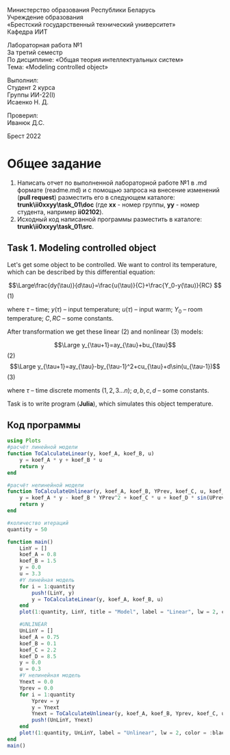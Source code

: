 Министерство образования Республики Беларусь <br/>
Учреждение образования <br/>
«Брестский государственный технический университет» <br/>
Кафедра ИИТ <br/>

Лабораторная работа №1 <br/>
За третий семестр <br/>
По дисциплине: «Общая теория интеллектуальных систем» <br/>
Тема: «Modeling controlled object» <br/>

Выполнил: <br/>
Студент 2 курса <br/>
Группы ИИ-22(I) <br/>
Исаенко Н. Д. <br/>

Проверил: <br/>
Иванюк Д.С. <br/>

Брест 2022 <br/>

# Общее задание #
1. Написать отчет по выполненной лабораторной работе №1 в .md формате (readme.md) и с помощью запроса на внесение изменений (**pull request**) разместить его в следующем каталоге: **trunk\ii0xxyy\task_01\doc** (где **xx** - номер группы, **yy** - номер студента, например **ii02102**).
2. Исходный код написанной программы разместить в каталоге: **trunk\ii0xxyy\task_01\src**.

## Task 1. Modeling controlled object ##
Let's get some object to be controlled. We want to control its temperature, which can be described by this differential equation:

$$\Large\frac{dy(\tau)}{d\tau}=\frac{u(\tau)}{C}+\frac{Y_0-y(\tau)}{RC} $$ (1)

where $\tau$ – time; $y(\tau)$ – input temperature; $u(\tau)$ – input warm; $Y_0$ – room temperature; $C,RC$ – some constants.

After transformation we get these linear (2) and nonlinear (3) models:

$$\Large y_{\tau+1}=ay_{\tau}+bu_{\tau}$$ (2)
$$\Large y_{\tau+1}=ay_{\tau}-by_{\tau-1}^2+cu_{\tau}+d\sin(u_{\tau-1})$$ (3)

where $\tau$ – time discrete moments ($1,2,3{\dots}n$); $a,b,c,d$ – some constants.

Task is to write program (**Julia**), which simulates this object temperature.


## Код программы ##


``` julia
using Plots
#расчёт линейной модели
function ToCalculateLinear(y, koef_A, koef_B, u)
    y = koef_A * y + koef_B * u
    return y
end

#расчёт нелинейной модели
function ToCalculateUnlinear(y, koef_A, koef_B, YPrev, koef_C, u, koef_D, UPrev)
    y = koef_A * y - koef_B * YPrev^2 + koef_C * u + koef_D * sin(UPrev)
    return y
end

#количество итераций
quantity = 50 

function main()
    LinY = []
    koef_A = 0.8
    koef_B = 1.5
    y = 0.0
    u = 3.3
    #Y линейная модель
    for i = 1:quantity
        push!(LinY, y)
        y = ToCalculateLinear(y, koef_A, koef_B, u)
    end
    plot(1:quantity, LinY, title = "Model", label = "Linear", lw = 2, color = :blue)

    #UNLINEAR
    UnLinY = []
    koef_A = 0.75
    koef_B = 0.1
    koef_C = 2.2
    koef_D = 8.5
    y = 0.0
    u = 0.3
    #Y нелинейная модель
    Ynext = 0.0
    Yprev = 0.0
    for i = 1:quantity
        Yprev = y
        y = Ynext
        Ynext = ToCalculateUnlinear(y, koef_A, koef_B, Yprev, koef_C, u, koef_D, u)
        push!(UnLinY, Ynext)
    end
    plot!(1:quantity, UnLinY, label = "Unlinear", lw = 2, color = :black)
end
main()
```